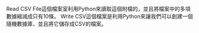 Read CSV File這個檔案室利用Python來讀取這個附檔的，並且將檔案中的多項數據縮減成只有10條。
Write CSV這個檔案是利用Python來讓我們可以創建一個隨機數據庫，並且將它儲存成CSV的檔案。
